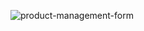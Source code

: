 ![product-management-form](https://github.com/user-attachments/assets/a1497741-5120-4f84-84e7-0234c987c557)
